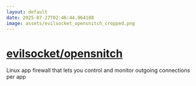 ```yaml
---
layout: default
date: 2025-07-27T02:46:44.964188
image: assets/evilsocket_opensnitch_cropped.png
---
```


# [evilsocket/opensnitch](https://github.com/evilsocket/opensnitch)

Linux app firewall that lets you control and monitor outgoing connections per app
